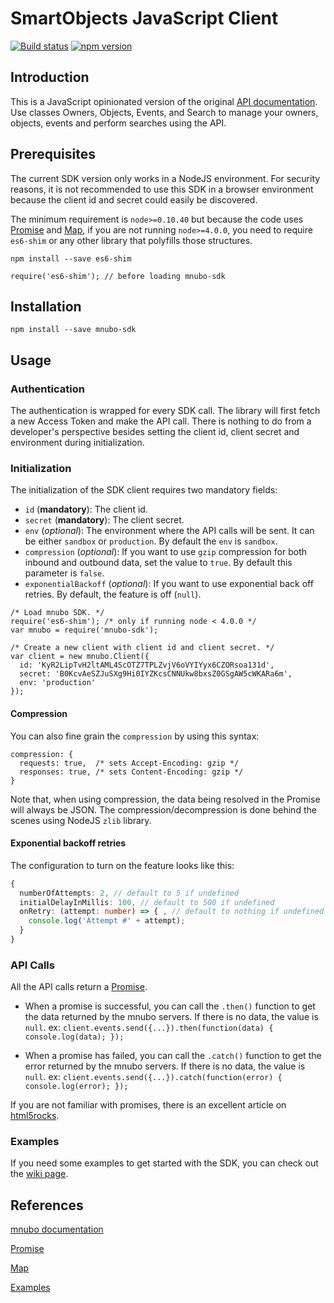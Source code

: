 # SmartObjects JavaScript Client

[![Build status](https://travis-ci.org/mnubo/smartobjects-js-client.svg?branch=master)](https://travis-ci.org/mnubo/smartobjects-js-client)
[![npm version](https://badge.fury.io/js/mnubo-sdk.svg)](https://www.npmjs.com/package/mnubo-sdk)

## Introduction

This is a JavaScript opinionated version of the original [API documentation](https://sop.mtl.mnubo.com/apps/doc/?i=t). Use classes Owners, Objects, Events, and Search to manage your owners, objects, events and perform searches using the API.

## Prerequisites

The current SDK version only works in a NodeJS environment. For security reasons, it is not recommended to use this SDK in a browser environment because the client id and secret could easily be discovered.

The minimum requirement is `node>=0.10.40` but because the code uses [Promise](https://developer.mozilla.org/en-US/docs/Mozilla/JavaScript_code_modules/Promise.jsm/Promise) and [Map](https://developer.mozilla.org/en-US/docs/Web/JavaScript/Reference/Global_Objects/Map), if you are not running `node>=4.0.0`, you need to require `es6-shim` or any other library that polyfills those structures.

    npm install --save es6-shim

    require('es6-shim'); // before loading mnubo-sdk

## Installation

    npm install --save mnubo-sdk

## Usage

### Authentication

The authentication is wrapped for every SDK call. The library will first fetch a new Access Token and make the API call. There is nothing to do from a developer's perspective besides setting the client id, client secret and environment during initialization.

### Initialization

The initialization of the SDK client requires two mandatory fields:

- `id` (**mandatory**): The client id.
- `secret` (**mandatory**): The client secret.
- `env` (*optional*): The environment where the API calls will be sent. It can be either `sandbox` or `production`. By default the `env` is `sandbox`.
- `compression` (*optional*): If you want to use `gzip` compression for both inbound and outbound data, set the value to `true`. By default this parameter is `false`.
- `exponentialBackoff` (*optional*): If you want to use exponential back off retries. By default, the feature is off (`null`).

```
/* Load mnubo SDK. */
require('es6-shim'); /* only if running node < 4.0.0 */
var mnubo = require('mnubo-sdk');

/* Create a new client with client id and client secret. */
var client = new mnubo.Client({
  id: 'KyR2LipTvH2ltAML4ScOTZ7TPLZvjV6oVYIYyx6CZORsoa131d',
  secret: 'B0KcvAeSZJuSXg9Hi0IYZKcsCNNUkw8bxsZ0GSgAW5cWKARa6m',
  env: 'production'
});
```

#### Compression
You can also fine grain the `compression` by using this syntax:

```
compression: {
  requests: true,  /* sets Accept-Encoding: gzip */
  responses: true, /* sets Content-Encoding: gzip */
}
```

Note that, when using compression, the data being resolved in the Promise will always be JSON. The compression/decompression is done behind the scenes using NodeJS `zlib` library.

#### Exponential backoff retries
The configuration to turn on the feature looks like this:
```typescript
{
  numberOfAttempts: 2, // default to 5 if undefined
  initialDelayInMillis: 100, // default to 500 if undefined
  onRetry: (attempt: number) => { , // default to nothing if undefined
    console.log('Attempt #' + attempt);
  }
}
```

### API Calls

All the API calls return a [Promise](https://developer.mozilla.org/en-US/docs/Mozilla/JavaScript_code_modules/Promise.jsm/Promise).

- When a promise is successful, you can call the `.then()` function to get the data returned by the mnubo servers. If there is no data, the value is `null`. ex: `client.events.send({...}).then(function(data) { console.log(data); });`

- When a promise has failed, you can call the `.catch()` function to get the error returned by the mnubo servers. If there is no data, the value is `null`. ex: `client.events.send({...}).catch(function(error) { console.log(error); });`

If you are not familiar with promises, there is an excellent article on [html5rocks](http://www.html5rocks.com/en/tutorials/es6/promises/).

### Examples

If you need some examples to get started with the SDK, you can check out the [wiki page](https://github.com/mnubo/mnubo-js-sdk/wiki/Examples).

## References

[mnubo documentation](https://sop.mtl.mnubo.com/apps/doc/?i=t)

[Promise](https://developer.mozilla.org/en-US/docs/Mozilla/JavaScript_code_modules/Promise.jsm/Promise)

[Map](https://developer.mozilla.org/en-US/docs/Web/JavaScript/Reference/Global_Objects/Map)

[Examples](https://github.com/mnubo/mnubo-js-sdk/wiki/Examples)
